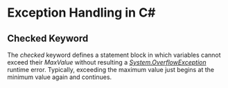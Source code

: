 # Exception Handling in C#

## Checked Keyword
The _checked_ keyword defines a statement block in which variables cannot exceed their _MaxValue_ without resulting a [_System.OverflowException_](https://docs.microsoft.com/en-us/dotnet/api/system.overflowexception?view=net-5.0) runtime error. Typically, exceeding the maximum value just begins at the minimum value again and continues.
